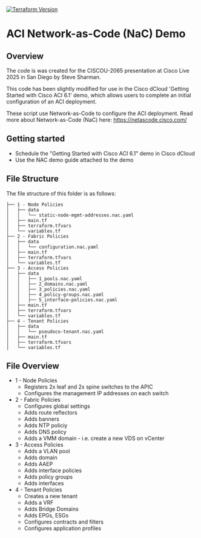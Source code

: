 [![Terraform Version](https://img.shields.io/badge/terraform-%5E1.3-blue)](https://www.terraform.io)

# ACI Network-as-Code (NaC) Demo

## Overview
The code is was created for the CISCOU-2065 presentation at Cisco Live 2025 in San Diego by Steve Sharman. 

This code has been slightly modified for use in the Cisco dCloud 'Getting Started with Cisco ACI 6.1' demo, which allows users to complete an initial configuration of an ACI deployment.

These script use Network-as-Code to configure the ACI deployment. Read more about Network-as-Code (NaC) here: https://netascode.cisco.com/

## Getting started
- Schedule the "Getting Started with Cisco ACI 6.1" demo in Cisco dCloud
- Use the NAC demo guide attached to the demo

## File Structure
The file structure of this folder is as follows:
```
├── 1 - Node Policies
│   ├── data
│   │   └── static-node-mgmt-addresses.nac.yaml
│   ├── main.tf
│   ├── terraform.tfvars
│   └── variables.tf
├── 2 - Fabric Policies
│   ├── data
│   │   └── configuration.nac.yaml
│   ├── main.tf
│   ├── terraform.tfvars
│   └── variables.tf
├── 3 - Access Policies
│   ├── data
│   │   ├── 1_pools.nac.yaml
│   │   ├── 2_domains.nac.yaml
│   │   ├── 3_policies.nac.yaml
│   │   ├── 4_policy-groups.nac.yaml
│   │   ├── 5_interface-policies.nac.yaml
│   ├── main.tf
│   ├── terraform.tfvars
│   └── variables.tf
├── 4 - Tenant Policies
│   ├── data
│   │   └── pseudoco-tenant.nac.yaml
│   ├── main.tf
│   ├── terraform.tfvars
│   └── variables.tf
```

## File Overview
- 1 - Node Policies
  - Registers 2x leaf and 2x spine switches to the APIC 
  - Configures the management IP addresses on each switch
- 2 - Fabric Policies
  - Configures global settings
  - Adds route reflectors
  - Adds banners
  - Adds NTP policiy
  - Adds DNS policy
  - Adds a VMM domain - i.e. create a new VDS on vCenter
- 3 - Access Policies
  - Adds a VLAN pool
  - Adds domain
  - Adds AAEP
  - Adds interface policies
  - Adds policy groups
  - Adds interfaces 
- 4 - Tenant Policies
  - Creates a new tenant
  - Adds a VRF
  - Adds Bridge Domains
  - Adds EPGs, ESGs
  - Configures contracts and filters
  - Configures application profiles
